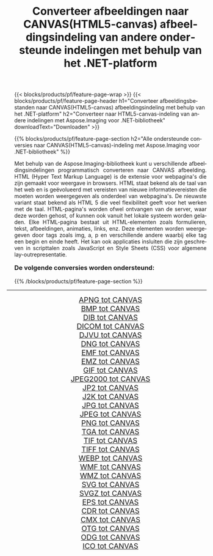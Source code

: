 ﻿---
title: Converteer afbeeldingen naar CANVAS(HTML5-canvas) afbeeldingsindeling van andere ondersteunde indelingen met behulp van het .NET-platform 
weight: 3920
url: /nl/net/conversion/to/canvas/ 
lang: nl
langdirlevel: 2
locales: zh-hans,ja,it,ru,de,es,fr,nl,id,lt,pl,pt,vi,tr,ko,zh-hant,ar,hi,th,sv,cs,uk,he
description: Met Aspose.Imaging voor .NET-bibliotheek is het eenvoudig om te converteren naar CANVAS(HTML5-canvas) vanuit andere ondersteunde afbeeldingsindelingen
---

{{< blocks/products/pf/feature-page-wrap >}}
{{< blocks/products/pf/feature-page-header h1="Converteer afbeeldingsbestanden naar CANVAS(HTML5-canvas) afbeeldingsindeling met behulp van het .NET-platform" h2="Converteer naar HTML5-canvas-indeling van andere indelingen met Aspose.Imaging voor .NET-bibliotheek" downloadText="Downloaden" >}}


{{% blocks/products/pf/feature-page-section  h2="Alle ondersteunde conversies naar CANVAS(HTML5-canvas)-indeling met Aspose.Imaging voor .NET-bibliotheek" %}}
<p align=justify>Met behulp van de Aspose.Imaging-bibliotheek kunt u verschillende afbeeldingsindelingen programmatisch converteren naar CANVAS afbeelding. HTML (Hyper Text Markup Language) is de extensie voor webpagina's die zijn gemaakt voor weergave in browsers. HTML staat bekend als de taal van het web en is geëvolueerd met vereisten van nieuwe informatievereisten die moeten worden weergegeven als onderdeel van webpagina's. De nieuwste variant staat bekend als HTML 5 die veel flexibiliteit geeft voor het werken met de taal. HTML-pagina's worden ofwel ontvangen van de server, waar deze worden gehost, of kunnen ook vanuit het lokale systeem worden geladen. Elke HTML-pagina bestaat uit HTML-elementen zoals formulieren, tekst, afbeeldingen, animaties, links, enz. Deze elementen worden weergegeven door tags zoals img, a, p en verschillende andere waarbij elke tag een begin en einde heeft. Het kan ook applicaties insluiten die zijn geschreven in scripttalen zoals JavaScript en Style Sheets (CSS) voor algemene lay-outrepresentatie.</p>
<h3 style="margin-top:16px;">
De volgende conversies worden ondersteund:
</h3>
{{% /blocks/products/pf/feature-page-section %}}
<div class="container-fluid productfamilypage bg-gray">
    <div class="convertypes bg-gray agp-content section">
        <div class="container">
		<hr style="margin-left:-20px;"/>
		<div class="row other-converters" style="gap: 10px;font-size: 19px;text-align:center;">
		    <div class='col-md-3 other-converter remove-lp remove-rp'><a href="/imaging/nl/net/conversion/apng-to-canvas/" style="padding:15px;">APNG tot CANVAS</a></div>
<div class='col-md-3 other-converter remove-lp remove-rp'><a href="/imaging/nl/net/conversion/bmp-to-canvas/" style="padding:15px;">BMP tot CANVAS</a></div>
<div class='col-md-3 other-converter remove-lp remove-rp'><a href="/imaging/nl/net/conversion/dib-to-canvas/" style="padding:15px;">DIB tot CANVAS</a></div>
<div class='col-md-3 other-converter remove-lp remove-rp'><a href="/imaging/nl/net/conversion/dicom-to-canvas/" style="padding:15px;">DICOM tot CANVAS</a></div>
<div class='col-md-3 other-converter remove-lp remove-rp'><a href="/imaging/nl/net/conversion/djvu-to-canvas/" style="padding:15px;">DJVU tot CANVAS</a></div>
<div class='col-md-3 other-converter remove-lp remove-rp'><a href="/imaging/nl/net/conversion/dng-to-canvas/" style="padding:15px;">DNG tot CANVAS</a></div>
<div class='col-md-3 other-converter remove-lp remove-rp'><a href="/imaging/nl/net/conversion/emf-to-canvas/" style="padding:15px;">EMF tot CANVAS</a></div>
<div class='col-md-3 other-converter remove-lp remove-rp'><a href="/imaging/nl/net/conversion/emz-to-canvas/" style="padding:15px;">EMZ tot CANVAS</a></div>
<div class='col-md-3 other-converter remove-lp remove-rp'><a href="/imaging/nl/net/conversion/gif-to-canvas/" style="padding:15px;">GIF tot CANVAS</a></div>
<div class='col-md-3 other-converter remove-lp remove-rp'><a href="/imaging/nl/net/conversion/jpeg2000-to-canvas/" style="padding:15px;">JPEG2000 tot CANVAS</a></div>
<div class='col-md-3 other-converter remove-lp remove-rp'><a href="/imaging/nl/net/conversion/jp2-to-canvas/" style="padding:15px;">JP2 tot CANVAS</a></div>
<div class='col-md-3 other-converter remove-lp remove-rp'><a href="/imaging/nl/net/conversion/j2k-to-canvas/" style="padding:15px;">J2K tot CANVAS</a></div>
<div class='col-md-3 other-converter remove-lp remove-rp'><a href="/imaging/nl/net/conversion/jpg-to-canvas/" style="padding:15px;">JPG tot CANVAS</a></div>
<div class='col-md-3 other-converter remove-lp remove-rp'><a href="/imaging/nl/net/conversion/jpeg-to-canvas/" style="padding:15px;">JPEG tot CANVAS</a></div>
<div class='col-md-3 other-converter remove-lp remove-rp'><a href="/imaging/nl/net/conversion/png-to-canvas/" style="padding:15px;">PNG tot CANVAS</a></div>
<div class='col-md-3 other-converter remove-lp remove-rp'><a href="/imaging/nl/net/conversion/tga-to-canvas/" style="padding:15px;">TGA tot CANVAS</a></div>
<div class='col-md-3 other-converter remove-lp remove-rp'><a href="/imaging/nl/net/conversion/tif-to-canvas/" style="padding:15px;">TIF tot CANVAS</a></div>
<div class='col-md-3 other-converter remove-lp remove-rp'><a href="/imaging/nl/net/conversion/tiff-to-canvas/" style="padding:15px;">TIFF tot CANVAS</a></div>
<div class='col-md-3 other-converter remove-lp remove-rp'><a href="/imaging/nl/net/conversion/webp-to-canvas/" style="padding:15px;">WEBP tot CANVAS</a></div>
<div class='col-md-3 other-converter remove-lp remove-rp'><a href="/imaging/nl/net/conversion/wmf-to-canvas/" style="padding:15px;">WMF tot CANVAS</a></div>
<div class='col-md-3 other-converter remove-lp remove-rp'><a href="/imaging/nl/net/conversion/wmz-to-canvas/" style="padding:15px;">WMZ tot CANVAS</a></div>
<div class='col-md-3 other-converter remove-lp remove-rp'><a href="/imaging/nl/net/conversion/svg-to-canvas/" style="padding:15px;">SVG tot CANVAS</a></div>
<div class='col-md-3 other-converter remove-lp remove-rp'><a href="/imaging/nl/net/conversion/svgz-to-canvas/" style="padding:15px;">SVGZ tot CANVAS</a></div>
<div class='col-md-3 other-converter remove-lp remove-rp'><a href="/imaging/nl/net/conversion/eps-to-canvas/" style="padding:15px;">EPS tot CANVAS</a></div>
<div class='col-md-3 other-converter remove-lp remove-rp'><a href="/imaging/nl/net/conversion/cdr-to-canvas/" style="padding:15px;">CDR tot CANVAS</a></div>
<div class='col-md-3 other-converter remove-lp remove-rp'><a href="/imaging/nl/net/conversion/cmx-to-canvas/" style="padding:15px;">CMX tot CANVAS</a></div>
<div class='col-md-3 other-converter remove-lp remove-rp'><a href="/imaging/nl/net/conversion/otg-to-canvas/" style="padding:15px;">OTG tot CANVAS</a></div>
<div class='col-md-3 other-converter remove-lp remove-rp'><a href="/imaging/nl/net/conversion/odg-to-canvas/" style="padding:15px;">ODG tot CANVAS</a></div>
<div class='col-md-3 other-converter remove-lp remove-rp'><a href="/imaging/nl/net/conversion/ico-to-canvas/" style="padding:15px;">ICO tot CANVAS</a></div>
                </div>
        </div>
    </div>
</div>
<br/>

